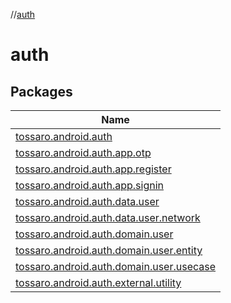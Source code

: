 //[auth](index.md)

# auth

## Packages

| Name |
|---|
| [tossaro.android.auth](auth/tossaro.android.auth/index.md) |
| [tossaro.android.auth.app.otp](auth/tossaro.android.auth.app.otp/index.md) |
| [tossaro.android.auth.app.register](auth/tossaro.android.auth.app.register/index.md) |
| [tossaro.android.auth.app.signin](auth/tossaro.android.auth.app.signin/index.md) |
| [tossaro.android.auth.data.user](auth/tossaro.android.auth.data.user/index.md) |
| [tossaro.android.auth.data.user.network](auth/tossaro.android.auth.data.user.network/index.md) |
| [tossaro.android.auth.domain.user](auth/tossaro.android.auth.domain.user/index.md) |
| [tossaro.android.auth.domain.user.entity](auth/tossaro.android.auth.domain.user.entity/index.md) |
| [tossaro.android.auth.domain.user.usecase](auth/tossaro.android.auth.domain.user.usecase/index.md) |
| [tossaro.android.auth.external.utility](auth/tossaro.android.auth.external.utility/index.md) |
